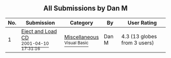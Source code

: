 ﻿<div align="center">

## All Submissions by Dan M

</div>

No.  | Submission | Category | By   | User Rating
---- | ---------- | -------- | ---- | -----------
1 | [Eject and Load CD<br /><sup>2001-04-10 17:31:16</sup>](https://github.com/Planet-Source-Code/dan-m-eject-and-load-cd__1-22310) | [Miscellaneous<br /><sup>Visual Basic</sup>](../ByCategory/miscellaneous__1-1.md) | Dan M | 4.3 (13 globes from 3 users)
